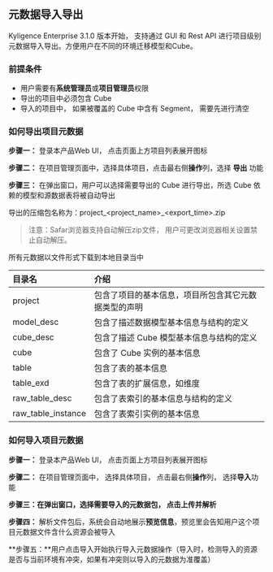 ## 元数据导入导出

Kyligence Enterprise 3.1.0 版本开始， 支持通过 GUI 和 Rest API 进行项目级别元数据导入导出。方便用户在不同的环境迁移模型和Cube。

### 前提条件

- 用户需要有**系统管理员**或**项目管理员**权限
- 导出的项目中必须包含 Cube
- 导入的项目中， 如果被覆盖的 Cube 中含有 Segment， 需要先进行清空

### 如何导出项目元数据

**步骤一：** 登录本产品Web UI， 点击页面上方项目列表展开图标

**步骤二：** 在项目管理页面中，选择具体项目，点击最右侧**操作**列，选择 **导出** 功能

**步骤三：** 在弹出窗口，用户可以选择需要导出的 Cube 进行导出，所选 Cube 依赖的模型和源数据表将被自动导出

导出的压缩包名称为：project\_&lt;project_name&gt;\_&lt;export_time&gt;.zip

> 注意：Safar浏览器支持自动解压zip文件， 用户可更改浏览器相关设置禁止自动解压。

所有元数据以文件形式下载到本地目录当中

| 目录名             | 介绍                                                 |
| :----------------- | :--------------------------------------------------- |
| project            | 包含了项目的基本信息，项目所包含其它元数据类型的声明 |
| model_desc         | 包含了描述数据模型基本信息与结构的定义               |
| cube_desc          | 包含了描述 Cube 模型基本信息与结构的定义             |
| cube               | 包含了 Cube 实例的基本信息                           |
| table              | 包含了表的基本信息                                   |
| table_exd          | 包含了表的扩展信息，如维度                           |
| raw_table_desc     | 包含了表索引的基本信息与结构的定义                   |
| raw_table_instance | 包含了表索引实例的基本信息                           |
### 如何导入项目元数据

**步骤一：** 登录本产品Web UI， 点击页面上方项目列表展开图标

**步骤二：** 在项目管理页面中， 选择具体项目， 点击最右侧**操作**列， 选择**导入**功能

**步骤三：**在弹出窗口，选择需要导入的元数据包， 点击**上传并解析**

**步骤四：** 解析文件包后，系统会自动地展示**预览信息**，预览里会告知用户这个项目元数据文件含什么资源会被导入

**步骤五：**用户点击导入开始执行导入元数据操作（导入时，检测导入的资源是否与当前环境有冲突，如果有冲突则以导入的元数据为准覆盖）

